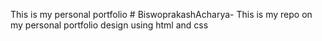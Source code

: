 This is my personal portfolio # BiswoprakashAcharya-
This is my repo on my personal portfolio design using html and css
